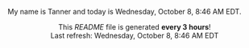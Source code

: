 My name is Tanner and today is Wednesday, October 8, 8:46 AM EDT.

<p align="center">This <i>README</i> file is generated <b>every 3 hours</b>!</br>Last refresh: Wednesday, October 8, 8:46 AM EDT<br /></p>
